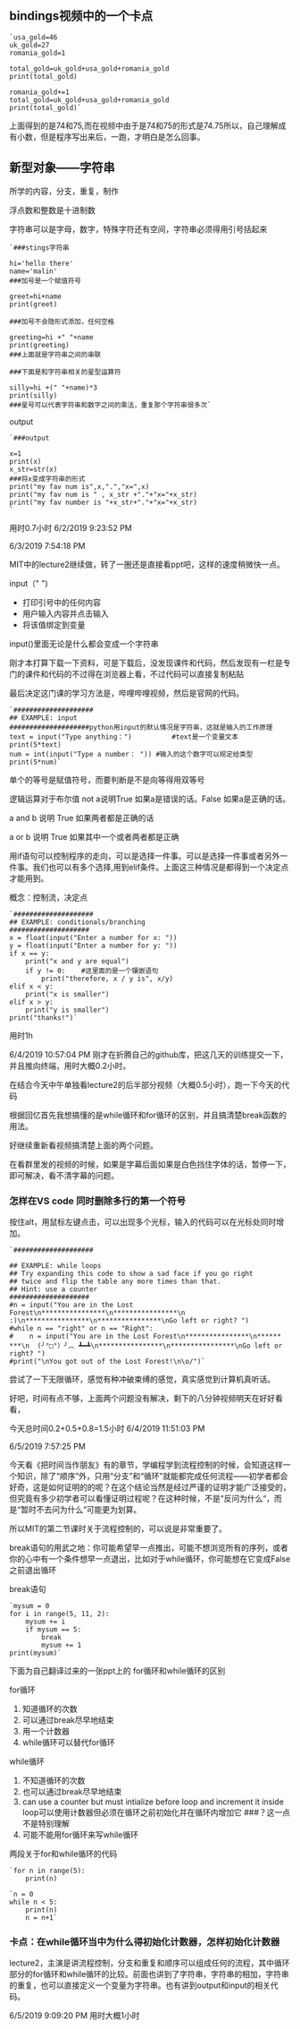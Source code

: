## bindings视频中的一个卡点 ##

    `usa_gold=46
	uk_gold=27
	romania_gold=1
	
	total_gold=uk_gold+usa_gold+romania_gold
	print(total_gold)
	
	romania_gold+=1
	total_gold=uk_gold+usa_gold+romania_gold
	print(total_gold)`

上面得到的是74和75,而在视频中由于是74和75的形式是74.75所以，自己理解成有小数，但是程序写出来后，一跑，才明白是怎么回事。

## 新型对象——字符串 ##

所学的内容，分支，重复，制作

浮点数和整数是十进制数

字符串可以是字母，数字，特殊字符还有空间，字符串必须得用引号括起来


    `###stings字符串

	hi='hello there'
	name='malin'
	###加号是一个赋值符号
	
	greet=hi+name
	print(greet)
	
	###加号不会隐形式添加，任何空格
	
	greeting=hi +" "+name
	print(greeting)
	###上面就是字符串之间的串联
	
	###下面是和字符串相关的星型运算符
	
	silly=hi +(" "+name)*3
	print(silly)
	###星号可以代表字符串和数字之间的乘法，重复那个字符串很多次`


output

    `###output

	x=1
	print(x)
	x_str=str(x)
	###将x变成字符串的形式
	print("my fav num is",x,".","x=",x)
	print("my fav num is " , x_str +"."+"x="+x_str)
	print("my fav number is "+x_str+"."+"x="+x_str)
	`
用时0.7小时
6/2/2019 9:23:52 PM 

6/3/2019 7:54:18 PM 

MIT中的lecture2继续做，转了一圈还是直接看ppt吧，这样的速度稍微快一点。

input（" ")
- 打印引号中的任何内容
- 用户输入内容并点击输入
- 将该值绑定到变量

input()里面无论是什么都会变成一个字符串

刚才本打算下载一下资料，可是下载后，没发现课件和代码，然后发现有一栏是专门的课件和代码的不过得在浏览器上看，不过代码可以直接复制粘贴


最后决定这门课的学习方法是，哔哩哔哩视频，然后是官网的代码。


    `####################
	## EXAMPLE: input
	####################python用input的默认情况是字符串，这就是输入的工作原理
	text = input("Type anything：")			#text是一个变量文本
	print(5*text)
	num = int(input("Type a number： "))	#输入的这个数字可以规定给类型
	print(5*num)`

单个的等号是赋值符号，而要判断是不是向等得用双等号

逻辑运算对于布尔值
not a说明True 如果a是错误的话。False 如果a是正确的话。

a and b 说明 True 如果两者都是正确的话

a or b 说明 True 如果其中一个或者两者都是正确

用if语句可以控制程序的走向，可以是选择一件事。可以是选择一件事或者另外一件事。我们也可以有多个选择,用到elif条件。上面这三种情况是都得到一个决定点才能用到。

概念：控制流，决定点


    `####################
	## EXAMPLE: conditionals/branching 
	####################
	x = float(input("Enter a number for x: "))
	y = float(input("Enter a number for y: "))
	if x == y:
	    print("x and y are equal")
	    if y != 0:    #这里面的是一个镶嵌语句
	        print("therefore, x / y is", x/y)
	elif x < y:
	    print("x is smaller")
	elif x > y:
	    print("y is smaller")
	print("thanks!")`


用时1h

6/4/2019 10:57:04 PM 
刚才在折腾自己的github库，把这几天的训练提交一下，并且推向终端，用时大概0.2小时。

在结合今天中午单独看lecture2的后半部分视频（大概0.5小时），跑一下今天的代码

根据回忆首先我想搞懂的是while循环和for循环的区别，并且搞清楚break函数的用法。

好继续重新看视频搞清楚上面的两个问题。

在看群里发的视频的时候，如果是字幕后面如果是白色挡住字体的话，暂停一下，即可解决，看不清字幕的问题。

### 怎样在VS code 同时删除多行的第一个符号 ###
按住alt，用鼠标左键点击，可以出现多个光标，输入的代码可以在光标处同时增加。


    `####################

	## EXAMPLE: while loops 
	## Try expanding this code to show a sad face if you go right
	## twice and flip the table any more times than that. 
	## Hint: use a counter
	####################
	#n = input("You are in the Lost Forest\n****************\n****************\n :)\n****************\n****************\nGo left or right? ")
	#while n == "right" or n == "Right":
	#    n = input("You are in the Lost Forest\n****************\n******       ***\n  (╯°□°）╯︵ ┻━┻\n****************\n****************\nGo left or right? ")
	#print("\nYou got out of the Lost Forest!\n\o/")`

尝试了一下无限循环，感觉有种冲破束缚的感觉，真实感觉到计算机真听话。

好吧，时间有点不够，上面两个问题没有解决，剩下的八分钟视频明天在好好看看，

今天总时间0.2+0.5+0.8=1.5小时
6/4/2019 11:51:03 PM 

6/5/2019 7:57:25 PM 

今天看《把时间当作朋友》有的章节，学编程学到流程控制的时候，会知道这样一个知识，除了“顺序”外，只用“分支”和“循环”就能都完成任何流程——初学者都会好奇，这是如何证明的的呢？在这个结论当然是经过严谨的证明才能广泛接受的，但究竟有多少初学者可以看懂证明过程呢？在这种时候，不是“反问为什么“，而是“暂时不去问为什么”可能更为划算。

所以MIT的第二节课时关于流程控制的，可以说是非常重要了。

break语句的用武之地：你可能希望早一点推出，可能不想浏览所有的序列，或者你的心中有一个条件想早一点退出，比如对于while循环，你可能想在它变成False之前退出循环

break语句

    `mysum = 0
	for i in range(5, 11, 2):
	    mysum += i
	    if mysum == 5:
	        break
	        mysum += 1
	print(mysum)`

下面为自己翻译过来的一张ppt上的
for循环和while循环的区别

for循环
1. 知道循环的次数
2. 可以通过break尽早地结束
3. 用一个计数器
4. while循环可以替代for循环

while循环
1. 不知道循环的次数
2. 也可以通过break尽早地结束
3. can use a counter but must intialize before loop and increment it inside loop可以使用计数器但必须在循环之前初始化并在循环内增加它			###？这一点不是特别理解
4. 可能不能用for循环来写while循环

两段关于for和while循环的代码

    `for n in range(5):
        print(n)

    `n = 0
	while n < 5:
	    print(n)
	    n = n+1`

### 卡点：在while循环当中为什么得初始化计数器，怎样初始化计数器 ###

lecture2，主演是讲流程控制，分支和重复和顺序可以组成任何的流程，其中循环部分的for循环和while循环的比较。前面也讲到了字符串，字符串的相加，字符串的重复，也可以直接定义一个变量为字符串。也有讲到output和input的相关代码。

6/5/2019 9:09:20 PM 
用时大概1小时




